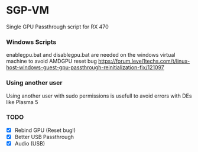 # SGP-VM
Single GPU Passthrough script for RX 470

### Windows Scripts

enablegpu.bat and disablegpu.bat are needed on the windows virtual machine to avoid AMDGPU reset bug
https://forum.level1techs.com/t/linux-host-windows-guest-gpu-passthrough-reinitialization-fix/121097

### Using another user

Using another user with sudo permissions is usefull to avoid errors with DEs like Plasma 5

### TODO

- [x] Rebind GPU (Reset bug!)
- [x] Better USB Passthrough
- [x] Audio (USB)
